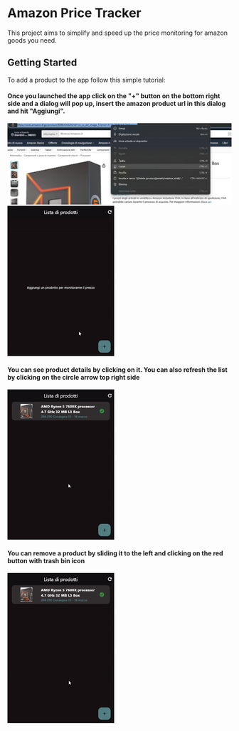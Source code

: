 # Amazon Price Tracker

This project aims to simplify and speed up the price monitoring for amazon goods you need.

## Getting Started

To add a product to the app follow this simple tutorial:

#### Once you launched the app click on the "+" button on the bottom right side and a dialog will pop up, insert the amazon product url in this dialog and hit "Aggiungi".

![Add product](assets/readme_stuff/link_copy.png)
![Add product](assets/readme_stuff/product_add.gif)

#### You can see product details by clicking on it. You can also refresh the list by clicking on the circle arrow top right side

![Details and Refresh](assets/readme_stuff/details_refresh.gif)

#### You can remove a product by sliding it to the left and clicking on the red button with trash bin icon

![Delete product](assets/readme_stuff/product_delete.gif)
